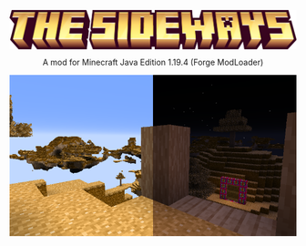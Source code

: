 <img align="center" src="https://raw.githubusercontent.com/Bonnie39/TheSidewaysMod/main/image/logo/thesideways_logo.png"></img>
<p align="center">A mod for Minecraft Java Edition 1.19.4 (Forge ModLoader)</p>

<img align="center" src="https://raw.githubusercontent.com/Bonnie39/TheSidewaysMod/main/image/screenshot/preview_1.png"></img>